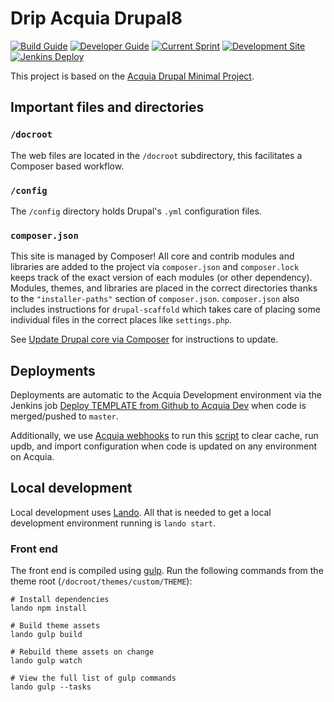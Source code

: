 Drip Acquia Drupal8
====

[![Build Guide](https://img.shields.io/badge/confluence-build%20guide-%23172B4D?logo=confluence)](https://zivtechjira.atlassian.net/wiki/spaces/ZKB/pages/1100054543/Starting+a+New+Drupal+8+Project+with+Drip)
[![Developer Guide](https://img.shields.io/badge/confluence-developer%20guide-%23172B4D?logo=confluence)](https://zivtechjira.atlassian.net/wiki/spaces/ZKB/pages/1100054543/Starting+a+New+Drupal+8+Project+with+Drip)
[![Current Sprint](https://img.shields.io/badge/jira-current%20sprint-%230052CC?logo=jira)](https://zivtechjira.atlassian.net/secure/RapidBoard.jspa?rapidView=[BOARD_ID])
[![Development Site](https://img.shields.io/badge/acquia-dev-%2391ba2c)](http://[SUBDOMAIN].devcloud.acquia-sites.com/)
[![Jenkins Deploy](https://img.shields.io/badge/jenkins-deploy-%23D24939?logo=jenkins&logoColor=fff)](https://jenkins.ops.zivtech.com/job/Deploy%20TEMPLATE%20from%20Github%20to%20Acquia%20Dev/)

This project is based on the [Acquia Drupal Minimal Project](https://github.com/acquia/drupal-minimal-project).

## Important files and directories

### `/docroot`

The web files are located in the `/docroot` subdirectory, this facilitates a
Composer based workflow.

### `/config`

The `/config` directory holds Drupal's `.yml` configuration files.

### `composer.json`

This site is managed by Composer! All core and contrib modules and libraries are
added to the project via `composer.json` and `composer.lock` keeps track of
the exact version of each modules (or other dependency). Modules, themes, and
libraries are placed in the correct directories thanks to the `"installer-paths"`
section of `composer.json`. `composer.json` also includes instructions for
`drupal-scaffold` which takes care of placing some individual files in the
correct places like `settings.php`.

See [Update Drupal core via Composer](https://www.drupal.org/docs/updating-drupal/update-drupal-core-via-composer)
for instructions to update.

## Deployments

Deployments are automatic to the Acquia Development environment via the Jenkins
job [Deploy TEMPLATE from Github to Acquia Dev](https://jenkins.ops.zivtech.com/job/Deploy%20TEMPLATE%20from%20Github%20to%20Acquia%20Dev/)
when code is merged/pushed to `master`.

Additionally, we use [Acquia webhooks](https://docs.acquia.com/acquia-cloud/develop/api/cloud-hooks/) to run this [script](https://github.com/zivtech/drip/blob/acquia8/hooks/common/post-code-update/drush-updb-cr-cim.sh) to clear cache, run updb, and import configuration when code is updated on any environment on Acquia.

## Local development

Local development uses [Lando](https://lando.dev/). All that is needed to get a
local development environment running is `lando start`.

### Front end

The front end is compiled using [gulp](https://gulpjs.com/). Run the following commands from the theme root (`/docroot/themes/custom/THEME`):

```
# Install dependencies
lando npm install

# Build theme assets
lando gulp build

# Rebuild theme assets on change
lando gulp watch

# View the full list of gulp commands
lando gulp --tasks
```
